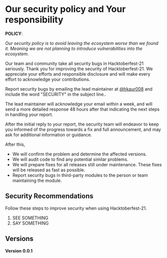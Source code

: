 # Our security policy and Your responsibility
**POLICY**:

*Our security policy is to avoid leaving the ecosystem worse than we found it. Meaning we are not planning to introduce vulnerabilities into the ecosystem.*

Our team and community take all security bugs in Hacktoberfest-21 seriously. Thank you for improving the security of Hacktoberfest-21. We appreciate your efforts and responsible disclosure and will make every effort to acknowledge your contributions.

Report security bugs by emailing the lead maintainer at [@hkaur008](https://github.com/hkaur008/) and include the word "SECURITY" in the subject line..

The lead maintainer will acknowledge your email within a week, and will send a more detailed response 48 hours after that indicating the next steps in handling your report. 

After the initial reply to your report, the security team will endeavor to keep you informed of the progress towards a fix and full announcement, and may ask for additional information or guidance.

After this,

- We will confirm the problem and determine the affected versions.
- We will audit code to find any potential similar problems.
- We will prepare fixes for all releases still under maintenance. These fixes will be released as fast as possible.
- Report security bugs in third-party modules to the person or team maintaining the module.
 
## Security Recommendations
Follow these steps to improve security when using Hacktoberfest-21.
1. SEE SOMETHING
2. SAY SOMETHING

## Versions
**Version 0.0.1**
